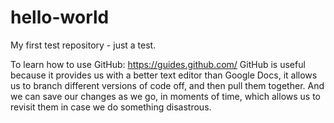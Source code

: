 # hello-world
My first test repository - just a test.

To learn how to use GitHub:
https://guides.github.com/
GitHub is useful because it provides us with a better text editor than Google Docs, it allows us to branch different versions of code off, and then pull them together. And we can save our changes as we go, in moments of time, which allows us to revisit them in case we do something disastrous.
